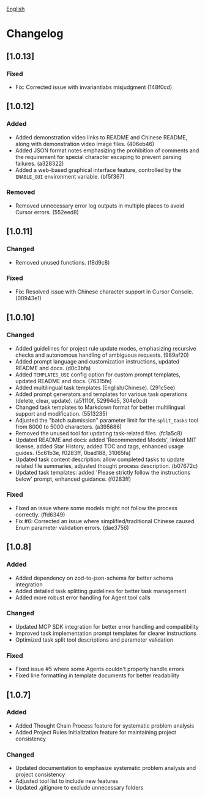 [English](CHANGELOG.md)

# Changelog

## [1.0.13]

### Fixed

- Fix: Corrected issue with invariantlabs misjudgment (148f0cd)

## [1.0.12]

### Added

- Added demonstration video links to README and Chinese README, along with demonstration video image files. (406eb46)
- Added JSON format notes emphasizing the prohibition of comments and the requirement for special character escaping to prevent parsing failures. (a328322)
- Added a web-based graphical interface feature, controlled by the `ENABLE_GUI` environment variable. (bf5f367)

### Removed

- Removed unnecessary error log outputs in multiple places to avoid Cursor errors. (552eed8)

## [1.0.11]

### Changed

- Removed unused functions. (f8d9c8)

### Fixed

- Fix: Resolved issue with Chinese character support in Cursor Console. (00943e1)

## [1.0.10]

### Changed

- Added guidelines for project rule update modes, emphasizing recursive checks and autonomous handling of ambiguous requests. (989af20)
- Added prompt language and customization instructions, updated README and docs. (d0c3bfa)
- Added `TEMPLATES_USE` config option for custom prompt templates, updated README and docs. (76315fe)
- Added multilingual task templates (English/Chinese). (291c5ee)
- Added prompt generators and templates for various task operations (delete, clear, update). (a51110f, 52994d5, 304e0cd)
- Changed task templates to Markdown format for better multilingual support and modification. (5513235)
- Adjusted the "batch submission" parameter limit for the `split_tasks` tool from 8000 to 5000 characters. (a395686)
- Removed the unused tool for updating task-related files. (fc1a5c8)
- Updated README and docs: added 'Recommended Models', linked MIT license, added Star History, added TOC and tags, enhanced usage guides. (5c61b3e, f0283ff, 0bad188, 31065fa)
- Updated task content description: allow completed tasks to update related file summaries, adjusted thought process description. (b07672c)
- Updated task templates: added 'Please strictly follow the instructions below' prompt, enhanced guidance. (f0283ff)

### Fixed

- Fixed an issue where some models might not follow the process correctly. (ffd6349)
- Fix #6: Corrected an issue where simplified/traditional Chinese caused Enum parameter validation errors. (dae3756)

## [1.0.8]

### Added

- Added dependency on zod-to-json-schema for better schema integration
- Added detailed task splitting guidelines for better task management
- Added more robust error handling for Agent tool calls

### Changed

- Updated MCP SDK integration for better error handling and compatibility
- Improved task implementation prompt templates for clearer instructions
- Optimized task split tool descriptions and parameter validation

### Fixed

- Fixed issue #5 where some Agents couldn't properly handle errors
- Fixed line formatting in template documents for better readability

## [1.0.7]

### Added

- Added Thought Chain Process feature for systematic problem analysis
- Added Project Rules Initialization feature for maintaining project consistency

### Changed

- Updated documentation to emphasize systematic problem analysis and project consistency
- Adjusted tool list to include new features
- Updated .gitignore to exclude unnecessary folders
